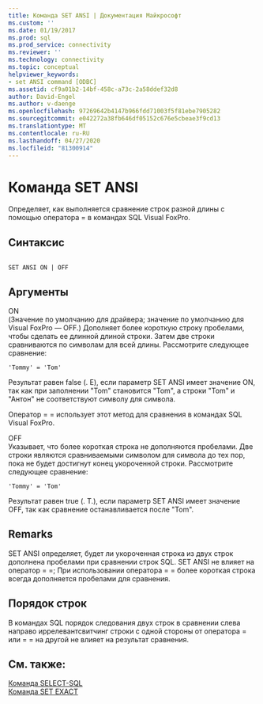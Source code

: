 ```yaml
---
title: Команда SET ANSI | Документация Майкрософт
ms.custom: ''
ms.date: 01/19/2017
ms.prod: sql
ms.prod_service: connectivity
ms.reviewer: ''
ms.technology: connectivity
ms.topic: conceptual
helpviewer_keywords:
- set ANSI command [ODBC]
ms.assetid: cf9a01b2-14bf-458c-a73c-2a58ddef32d8
author: David-Engel
ms.author: v-daenge
ms.openlocfilehash: 97269642b4147b966fdd71003f5f81ebe7905282
ms.sourcegitcommit: e042272a38fb646df05152c676e5cbeae3f9cd13
ms.translationtype: MT
ms.contentlocale: ru-RU
ms.lasthandoff: 04/27/2020
ms.locfileid: "81300914"
---
```

# <a name="set-ansi-command"></a>Команда SET ANSI
Определяет, как выполняется сравнение строк разной длины с помощью оператора = в командах SQL Visual FoxPro.  
  
## <a name="syntax"></a>Синтаксис  
  
```  
  
SET ANSI ON | OFF  
```  
  
## <a name="arguments"></a>Аргументы  
 ON  
 (Значение по умолчанию для драйвера; значение по умолчанию для Visual FoxPro — OFF.) Дополняет более короткую строку пробелами, чтобы сделать ее длинной длиной строки. Затем две строки сравниваются по символам для всей длины. Рассмотрите следующее сравнение:  
  
```  
'Tommy' = 'Tom'  
```  
  
 Результат равен false (. Е), если параметр SET ANSI имеет значение ON, так как при заполнении "Tom" становится "Tom", а строки "Tom" и "Антон" не соответствуют символу для символа.  
  
 Оператор = = использует этот метод для сравнения в командах SQL Visual FoxPro.  
  
 OFF  
 Указывает, что более короткая строка не дополняются пробелами. Две строки являются сравниваемыми символом для символа до тех пор, пока не будет достигнут конец укороченной строки. Рассмотрите следующее сравнение:  
  
```  
'Tommy' = 'Tom'  
```  
  
 Результат равен true (. T.), если параметр SET ANSI имеет значение OFF, так как сравнение останавливается после "Tom".  
  
## <a name="remarks"></a>Remarks  
 SET ANSI определяет, будет ли укороченная строка из двух строк дополнена пробелами при сравнении строк SQL. SET ANSI не влияет на оператор = =; При использовании оператора = = более короткая строка всегда дополняется пробелами для сравнения.  
  
## <a name="string-order"></a>Порядок строк  
 В командах SQL порядок следования двух строк в сравнении слева направо иррелевантсвитчинг строки с одной стороны от оператора = или = = на другой не влияет на результат сравнения.  
  
## <a name="see-also"></a>См. также:  
 [Команда SELECT-SQL](../../odbc/microsoft/select-sql-command.md)   
 [Команда SET EXACT](../../odbc/microsoft/set-exact-command.md)
